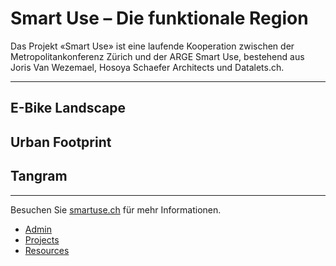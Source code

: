 # Smart Use – Die funktionale Region

Das Projekt «Smart Use» ist eine laufende Kooperation zwischen der Metropolitankonferenz Zürich und der ARGE Smart Use, bestehend aus Joris Van Wezemael, Hosoya Schaefer Architects und Datalets.ch.

---

## E-Bike Landscape

## Urban Footprint

## Tangram

---

Besuchen Sie [smartuse.ch](http://smartuse.ch) für mehr Informationen.

- <a href="/admin/">Admin</a>
- <a href="/api/projects">Projects</a>
- <a href="/api/resources">Resources</a>
